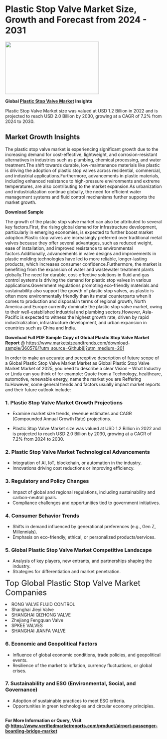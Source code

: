 <H1>Plastic Stop Valve Market Size, Growth and Forecast from 2024 - 2031</H1><img class="aligncenter size-medium wp-image-584254" src="https://thirdeyenews.in/wp-content/uploads/2024/09/Global-Market-Research-300x168.jpeg" alt="" width="300" height="168" /><p><strong>Global&nbsp;<a href="https://www.marketsizeandtrends.com/download-sample/360576/?utm_source=Github8j?utm_medium=201">Plastic Stop Valve Market</a> Insights</strong></p><p>Plastic Stop Valve Market size was valued at USD 1.2 Billion in 2022 and is projected to reach USD 2.0 Billion by 2030, growing at a CAGR of 7.2% from 2024 to 2030.</p><p><h2>Market Growth Insights</h2> The plastic stop valve market is experiencing significant growth due to the increasing demand for cost-effective, lightweight, and corrosion-resistant alternatives in industries such as plumbing, chemical processing, and water treatment.The shift towards durable, low-maintenance materials like plastic is driving the adoption of plastic stop valves across residential, commercial, and industrial applications.Furthermore, advancements in plastic materials, including enhanced resistance to high-pressure environments and extreme temperatures, are also contributing to the market expansion.As urbanization and industrialization continue globally, the need for efficient water management systems and fluid control mechanisms further supports the market growth.<p><strong>Download Sample</strong></p> The growth of the plastic stop valve market can also be attributed to several key factors.First, the rising global demand for infrastructure development, particularly in emerging economies, is expected to further boost market adoption.Plastic stop valves are increasingly preferred over traditional metal valves because they offer several advantages, such as reduced weight, ease of installation, and improved resistance to environmental factors.Additionally, advancements in valve designs and improvements in plastic molding technologies have led to more reliable, longer-lasting products, which increases consumer confidence.Furthermore, the market is benefiting from the expansion of water and wastewater treatment plants globally.The need for durable, cost-effective solutions in fluid and gas control systems is driving the demand for plastic stop valves in various applications.Government regulations promoting eco-friendly materials and sustainability also support the growth of plastic stop valves, as plastic is often more environmentally friendly than its metal counterparts when it comes to production and disposal.In terms of regional growth, North America and Europe currently dominate the plastic stop valve market, owing to their well-established industrial and plumbing sectors.However, Asia-Pacific is expected to witness the highest growth rate, driven by rapid industrialization, infrastructure development, and urban expansion in countries such as China and India.<p><span class=""><strong>Download Full PDF Sample Copy of Global Plastic Stop Valve Market Report</strong> @ <a href="https://www.marketsizeandtrends.com/download-sample/360576/?utm_source=Github8j?utm_medium=201" target="_blank">https://www.marketsizeandtrends.com/download-sample/360576/?utm_source=Github8j?utm_medium=201</a></span></p><p>In order to make an accurate and perceptive description of future scope of a Global&nbsp;Plastic Stop Valve Market Market as Global&nbsp;Plastic Stop Valve Market Market of 2025, you need to describe a clear Vision &ndash; What Industry or Linda can you think of for example: Quote from a Technology, healthcare, automotive, renewable energy, name the market you are Reffering to.However, some general trends and factors usually impact market reports and their future outlook include:</p><h3>1.&nbsp;<strong>Plastic Stop Valve Market Growth Projections</strong></h3><ul><li>Examine market size trends, revenue estimates and CAGR (Compounded Annual Growth Rate) projections.</li><li><p>Plastic Stop Valve Market size was valued at USD 1.2 Billion in 2022 and is projected to reach USD 2.0 Billion by 2030, growing at a CAGR of 7.2% from 2024 to 2030.</p></li></ul><h3>2.&nbsp;<strong>Plastic Stop Valve Market Technological Advancements</strong></h3><ul><li>Integration of AI, IoT, blockchain, or automation in the industry.</li><li>Innovations driving cost reductions or improving efficiency.</li></ul><h3>3.&nbsp;<strong>Regulatory and Policy Changes</strong></h3><ul><li>Impact of global and regional regulations, including sustainability and carbon-neutral goals.</li><li>Compliance challenges and opportunities tied to government initiatives.</li></ul><h3>4.&nbsp;<strong>Consumer Behavior Trends</strong></h3><ul><li>Shifts in demand influenced by generational preferences (e.g., Gen Z, Millennials).</li><li>Emphasis on eco-friendly, ethical, or personalized products/services.</li></ul><h3>5.&nbsp;<strong>Global Plastic Stop Valve Market Competitive Landscape</strong></h3><ul><li>Analysis of key players, new entrants, and partnerships shaping the industry.</li><li>Strategies for differentiation and market penetration.</li></ul><p data-pm-slice="1 1 []"><span style="color: inherit; font-family: inherit; font-size: 25px;">Top Global Plastic Stop Valve Market Companies</span></p><div class="" data-test-id=""><p><li>RONG VALVE FLUID CONTROL</li><li> Shanghai Jieyi Valve</li><li> SHANGHAI QIZHONG VALVE</li><li> Zhejiang Fengquan Valve</li><li> SPKEE VALVES</li><li> SHANGHAI JIANFA VALVE</li></p></div><h3>6.&nbsp;<strong>Economic and Geopolitical Factors</strong></h3><ul><li>Influence of global economic conditions, trade policies, and geopolitical events.</li><li>Resilience of the market to inflation, currency fluctuations, or global crises.</li></ul><h3>7.&nbsp;<strong>Sustainability and ESG (Environmental, Social, and Governance)</strong></h3><ul><li>Adoption of sustainable practices to meet ESG criteria.</li><li>Opportunities in green technologies and circular economy principles.</li></ul><h2><strong style="font-size: 14px;">For More Information or Query, Visit @&nbsp;</strong><a style="background-color: #ffffff; font-size: 14px;" href="https://www.marketsizeandtrends.com/report/plastic-stop-valve-market/" target="_blank">https://www.verifiedmarketreports.com/product/airport-passenger-boarding-bridge-market</a></h2>
